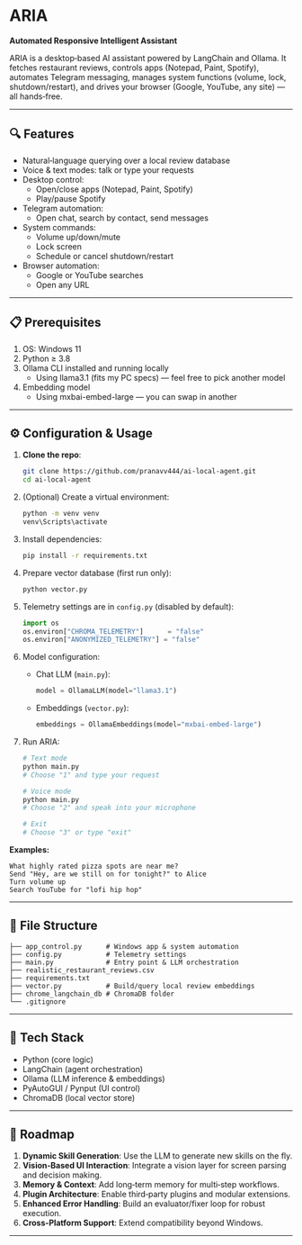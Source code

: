
# ARIA  
**Automated Responsive Intelligent Assistant**

ARIA is a desktop‑based AI assistant powered by LangChain and Ollama. It fetches restaurant reviews, controls apps (Notepad, Paint, Spotify), automates Telegram messaging, manages system functions (volume, lock, shutdown/restart), and drives your browser (Google, YouTube, any site) — all hands‑free.

---

## 🔍 Features

- Natural‑language querying over a local review database  
- Voice & text modes: talk or type your requests  
- Desktop control:
  - Open/close apps (Notepad, Paint, Spotify)
  - Play/pause Spotify
- Telegram automation:
  - Open chat, search by contact, send messages
- System commands:
  - Volume up/down/mute
  - Lock screen
  - Schedule or cancel shutdown/restart
- Browser automation:
  - Google or YouTube searches
  - Open any URL

---

## 📋 Prerequisites

1. OS: Windows 11  
2. Python ≥ 3.8  
3. Ollama CLI installed and running locally  
   - Using llama3.1 (fits my PC specs) — feel free to pick another model
4. Embedding model
   - Using mxbai-embed-large — you can swap in another

---

## ⚙️ Configuration & Usage

1. **Clone the repo**:
   ```bash
   git clone https://github.com/pranavv444/ai-local-agent.git
   cd ai-local-agent


2. (Optional) Create a virtual environment:

   ```bash
   python -m venv venv
   venv\Scripts\activate
   ```

3. Install dependencies:

   ```bash
   pip install -r requirements.txt
   ```

4. Prepare vector database (first run only):

   ```bash
   python vector.py
   ```

5. Telemetry settings are in `config.py` (disabled by default):

   ```python
   import os
   os.environ["CHROMA_TELEMETRY"]      = "false"
   os.environ["ANONYMIZED_TELEMETRY"] = "false"
   ```

6. Model configuration:

   * Chat LLM (`main.py`):

     ```python
     model = OllamaLLM(model="llama3.1")
     ```
   * Embeddings (`vector.py`):

     ```python
     embeddings = OllamaEmbeddings(model="mxbai-embed-large")
     ```

7. Run ARIA:

   ```bash
   # Text mode
   python main.py
   # Choose "1" and type your request

   # Voice mode
   python main.py
   # Choose "2" and speak into your microphone

   # Exit
   # Choose "3" or type "exit"
   ```

**Examples:**

```
What highly rated pizza spots are near me?
Send "Hey, are we still on for tonight?" to Alice
Turn volume up
Search YouTube for "lofi hip hop"
```

---

## 📂 File Structure

```
├── app_control.py      # Windows app & system automation
├── config.py           # Telemetry settings
├── main.py             # Entry point & LLM orchestration
├── realistic_restaurant_reviews.csv
├── requirements.txt
├── vector.py           # Build/query local review embeddings
├── chrome_langchain_db # ChromaDB folder
└── .gitignore
```

---

## 🧰 Tech Stack

* Python (core logic)
* LangChain (agent orchestration)
* Ollama (LLM inference & embeddings)
* PyAutoGUI / Pynput (UI control)
* ChromaDB (local vector store)

---

## 🔭 Roadmap

1. **Dynamic Skill Generation**: Use the LLM to generate new skills on the fly.
2. **Vision‑Based UI Interaction**: Integrate a vision layer for screen parsing and decision making.
3. **Memory & Context**: Add long‑term memory for multi‑step workflows.
4. **Plugin Architecture**: Enable third‑party plugins and modular extensions.
5. **Enhanced Error Handling**: Build an evaluator/fixer loop for robust execution.
6. **Cross‑Platform Support**: Extend compatibility beyond Windows.

---

